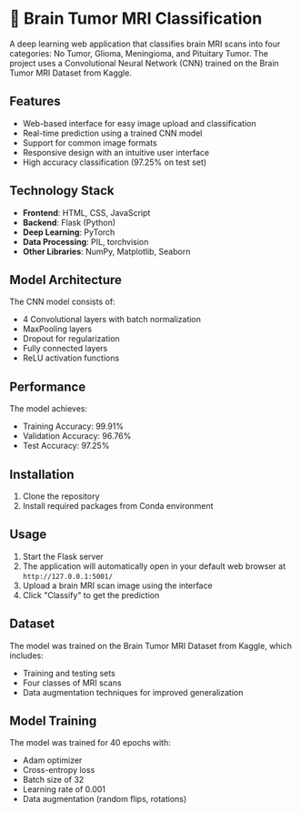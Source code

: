 # 🧠 Brain Tumor MRI Classification

A deep learning web application that classifies brain MRI scans into four categories: No Tumor, Glioma, Meningioma, and Pituitary Tumor. The project uses a Convolutional Neural Network (CNN) trained on the Brain Tumor MRI Dataset from Kaggle.

## Features

- Web-based interface for easy image upload and classification
- Real-time prediction using a trained CNN model
- Support for common image formats
- Responsive design with an intuitive user interface
- High accuracy classification (97.25% on test set)

## Technology Stack

- **Frontend**: HTML, CSS, JavaScript
- **Backend**: Flask (Python)
- **Deep Learning**: PyTorch
- **Data Processing**: PIL, torchvision
- **Other Libraries**: NumPy, Matplotlib, Seaborn

## Model Architecture

The CNN model consists of:
- 4 Convolutional layers with batch normalization
- MaxPooling layers
- Dropout for regularization
- Fully connected layers
- ReLU activation functions

## Performance

The model achieves:
- Training Accuracy: 99.91%
- Validation Accuracy: 96.76%
- Test Accuracy: 97.25%

## Installation

1. Clone the repository
2. Install required packages from Conda environment

## Usage

1. Start the Flask server
2. The application will automatically open in your default web browser at `http://127.0.0.1:5001/`
3. Upload a brain MRI scan image using the interface
4. Click "Classify" to get the prediction

## Dataset

The model was trained on the Brain Tumor MRI Dataset from Kaggle, which includes:
- Training and testing sets
- Four classes of MRI scans
- Data augmentation techniques for improved generalization

## Model Training

The model was trained for 40 epochs with:
- Adam optimizer
- Cross-entropy loss
- Batch size of 32
- Learning rate of 0.001
- Data augmentation (random flips, rotations)
